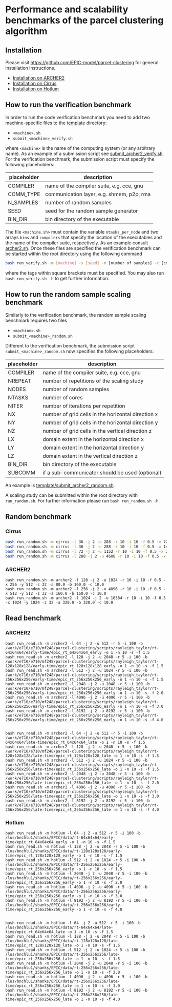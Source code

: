 # Performance and scalability benchmarks of the parcel clustering algorithm

## Installation
Please visit https://github.com/EPIC-model/parcel-clustering
for general installation instructions.
* [Installation on ARCHER2](ARCHER2.md)
* [Installation on Cirrus](Cirrus.md)
* [Installation on Hotlum](Hotlum.md)


## How to run the verification benchmark
In order to run the code verification benchmark you need to add two machine-specific files
to the [template](https://github.com/EPIC-model/parcel-clustering/tree/update-doc/template) directory:

* `<machine>.sh`
* `submit_<machine>_verify.sh`

where `<machine>` is the name of the computing system (or any arbitrary name). As an
example of a submission script see [submit_archer2_verify.sh](template/submit_archer2_verify.sh).
For the verification benchmark, the submission script must specify the following placeholders:

| placeholder | description                               |
| ----------- | ----------------------------------------- |
| COMPILER    | name of the compiler suite, e.g. cce, gnu |
| COMM_TYPE   | communication layer, e.g. shmem, p2p, rma |
| N_SAMPLES   | number of random samples                  |
| SEED        | seed for the random sample generator      |
| BIN_DIR     | bin directory of the executable           |

The file `<machine.sh>` must contain the variable `ntasks_per_node` and two arrays
`bins` and `compilers` that specify the location of the executables and the name of
the compiler suite, respectively.
As an example consult [archer2.sh](template/archer2.sh). Once these files are specified
the verification benchmark can be started within the root directory using the following command
```bash
bash run_verify.sh -m [machine] -s [seed] -n [number of samples] -c [communication layer]
```
where the tags within square brackets must be specified. You may also run `bash run_verify.sh -h` to get further information.


## How to run the random sample scaling benchmark
Similarly to the verification benchmark, the random sample scaling benchmark requires two files

* `<machine>.sh`
* `submit_<machine>_random.sh`

Different to the verification benchmark, the submission script `submit_<machine>_random.sh` now
specifies the following placeholders:

| placeholder | description                                        |
| ----------- | -------------------------------------------------- |
| COMPILER    | name of the compiler suite, e.g. cce, gnu          |
| NREPEAT     | number of repetitions of the scaling study         |
| NODES       | number of random samples                           |
| NTASKS      | number of cores                                    |
| NITER       | number of iterations per repetition                |
| NX          | number of grid cells in the horizontal direction x |
| NY          | number of grid cells in the horizontal direction y |
| NZ          | number of grid cells in the vertical direction z   |
| LX          | domain extent in the horizontal direction x        |
| LY          | domain extent in the horizontal direction y        |
| LZ          | domain extent in the vertical direction z          |
| BIN_DIR     | bin directory of the executable                    |
| SUBCOMM     | if a sub-communicator should be used (optional)    |

An example is [template/submit_archer2_random.sh](templatesubmit_archer2_random.sh).

A scaling study can be submitted within the root directory with
`run_random.sh`. For further information please run `bash run_random.sh -h`.



## Random benchmark
### Cirrus
```bash
bash run_random.sh -m cirrus -l 36 -j 2 -u 288 -r 10 -i 10 -f 0.5 -x 72 -y 144 -z 32 -a 22.5 -b 45.0 -c 10.0
bash run_random.sh -m cirrus -l 36 -j 2 -u 288 -r 10 -i 10 -f 0.5 -x 144 -y 288 -z 32 -a 45.0 -b 90.0 -c 10.0
bash run_random.sh -m cirrus -l 72 -j 2 -u 1152 -r 10 -i 10 -f 0.5 -x 288 -y 288 -z 32 -a 90.0 -b 90.0 -c 10.0
bash run_random.sh -m cirrus -l 288 -j 2 -u 4608 -r 10 -i 10 -f 0.5 -x 576 -y 576 -z 32 -a 180.0 -b 180.0 -c 10.0
```

### ARCHER2
```
bash run_random.sh -m archer2 -l 128 -j 2 -u 1024 -r 10 -i 10 -f 0.5 -x 256 -y 512 -z 32 -a 80.0 -b 160.0 -c 10.0
bash run_random.sh -m archer2 -l 256 -j 2 -u 4096 -r 10 -i 10 -f 0.5 -x 512 -y 512 -z 32 -a 160.0 -b 160.0 -c 10.0
bash run_random.sh -m archer2 -l 1024 -j 2 -u 16384 -r 10 -i 10 -f 0.5 -x 1024 -y 1024 -z 32 -a 320.0 -b 320.0 -c 10.0
```

## Read benchmark
### ARCHER2
```
bash run_read.sh -m archer2 -l 64 -j 2 -u 512 -r 5 -i 100 -b /work/e710/e710/mf248/parcel-clustering/scripts/rayleigh_taylor/rt-64x64x64/early-time/epic_rt_64x64x64_early -o 1 -n 10 -s -f 1.5
bash run_read.sh -m archer2 -l 128 -j 2 -u 2048 -r 5 -i 100 -b /work/e710/e710/mf248/parcel-clustering/scripts/rayleigh_taylor/rt-128x128x128/early-time/epic_rt_128x128x128_early -o 1 -n 10 -s -f 1.5
bash run_read.sh -m archer2 -l 512 -j 2 -u 1024 -r 5 -i 100 -b /work/e710/e710/mf248/parcel-clustering/scripts/rayleigh_taylor/rt-256x256x256/early-time/epic_rt_256x256x256_early -o 1 -n 10 -s -f 1.5
bash run_read.sh -m archer2 -l 2048 -j 2 -u 2048 -r 5 -i 100 -b /work/e710/e710/mf248/parcel-clustering/scripts/rayleigh_taylor/rt-256x256x256/early-time/epic_rt_256x256x256_early -o 1 -n 10 -s -f 2.0
bash run_read.sh -m archer2 -l 4096 -j 2 -u 4096 -r 5 -i 100 -b /work/e710/e710/mf248/parcel-clustering/scripts/rayleigh_taylor/rt-256x256x256/early-time/epic_rt_256x256x256_early -o 1 -n 10 -s -f 3.0
bash run_read.sh -m archer2 -l 8192 -j 2 -u 8192 -r 5 -i 100 -b /work/e710/e710/mf248/parcel-clustering/scripts/rayleigh_taylor/rt-256x256x256/early-time/epic_rt_256x256x256_early -o 1 -n 10 -s -f 4.0


bash run_read.sh -m archer2 -l 64 -j 2 -u 512 -r 5 -i 100 -b /work/e710/e710/mf248/parcel-clustering/scripts/rayleigh_taylor/rt-64x64x64/late-time/epic_rt_64x64x64_late -o 1 -n 10 -s -f 1.5
bash run_read.sh -m archer2 -l 128 -j 2 -u 2048 -r 5 -i 100 -b /work/e710/e710/mf248/parcel-clustering/scripts/rayleigh_taylor/rt-128x128x128/late-time/epic_rt_128x128x128_late -o 1 -n 10 -s -f 1.5
bash run_read.sh -m archer2 -l 512 -j 2 -u 1024 -r 5 -i 100 -b /work/e710/e710/mf248/parcel-clustering/scripts/rayleigh_taylor/rt-256x256x256/late-time/epic_rt_256x256x256_late -o 1 -n 10 -s -f 1.5
bash run_read.sh -m archer2 -l 2048 -j 2 -u 2048 -r 5 -i 100 -b /work/e710/e710/mf248/parcel-clustering/scripts/rayleigh_taylor/rt-256x256x256/late-time/epic_rt_256x256x256_late -o 1 -n 10 -s -f 2.0
bash run_read.sh -m archer2 -l 4096 -j 2 -u 4096 -r 5 -i 100 -b /work/e710/e710/mf248/parcel-clustering/scripts/rayleigh_taylor/rt-256x256x256/late-time/epic_rt_256x256x256_late -o 1 -n 10 -s -f 3.0
bash run_read.sh -m archer2 -l 8192 -j 2 -u 8192 -r 5 -i 100 -b /work/e710/e710/mf248/parcel-clustering/scripts/rayleigh_taylor/rt-256x256x256/late-time/epic_rt_256x256x256_late -o 1 -n 10 -s -f 4.0
```

### Hotlum
```
bash run_read.sh -m hotlum -l 64 -j 2 -u 512 -r 5 -i 100 -b /lus/bnchlu1/shanks/EPIC/data/rt-64x64x64/early-time/epic_rt_64x64x64_early -o 1 -n 10 -s -f 1.5
bash run_read.sh -m hotlum -l 128 -j 2 -u 2048 -r 5 -i 100 -b /lus/bnchlu1/shanks/EPIC/data/rt-128x128x128/early-time/epic_rt_128x128x128_early -o 1 -n 10 -s -f 1.5
bash run_read.sh -m hotlum -l 512 -j 2 -u 1024 -r 5 -i 100 -b /lus/bnchlu1/shanks/EPIC/data/rt-256x256x256/early-time/epic_rt_256x256x256_early -o 1 -n 10 -s -f 1.5
bash run_read.sh -m hotlum -l 2048 -j 2 -u 2048 -r 5 -i 100 -b /lus/bnchlu1/shanks/EPIC/data/rt-256x256x256/early-time/epic_rt_256x256x256_early -o 1 -n 10 -s -f 2.0
bash run_read.sh -m hotlum -l 4096 -j 2 -u 4096 -r 5 -i 100 -b /lus/bnchlu1/shanks/EPIC/data/rt-256x256x256/early-time/epic_rt_256x256x256_early -o 1 -n 10 -s -f 3.0
bash run_read.sh -m hotlum -l 8192 -j 2 -u 8192 -r 5 -i 100 -b /lus/bnchlu1/shanks/EPIC/data/rt-256x256x256/early-time/epic_rt_256x256x256_early -o 1 -n 10 -s -f 4.0


bash run_read.sh -m hotlum -l 64 -j 2 -u 512 -r 5 -i 100 -b /lus/bnchlu1/shanks/EPIC/data/rt-64x64x64/late-time/epic_rt_64x64x64_late -o 1 -n 10 -s -f 1.5
bash run_read.sh -m hotlum -l 128 -j 2 -u 2048 -r 5 -i 100 -b /lus/bnchlu1/shanks/EPIC/data/rt-128x128x128/late-time/epic_rt_128x128x128_late -o 1 -n 10 -s -f 1.5
bash run_read.sh -m hotlum -l 512 -j 2 -u 1024 -r 5 -i 100 -b /lus/bnchlu1/shanks/EPIC/data/rt-256x256x256/late-time/epic_rt_256x256x256_late -o 1 -n 10 -s -f 1.5
bash run_read.sh -m hotlum -l 2048 -j 2 -u 2048 -r 5 -i 100 -b /lus/bnchlu1/shanks/EPIC/data/rt-256x256x256/late-time/epic_rt_256x256x256_late -o 1 -n 10 -s -f 2.0
bash run_read.sh -m hotlum -l 4096 -j 2 -u 4096 -r 5 -i 100 -b /lus/bnchlu1/shanks/EPIC/data/rt-256x256x256/late-time/epic_rt_256x256x256_late -o 1 -n 10 -s -f 3.0
bash run_read.sh -m hotlum -l 8192 -j 2 -u 8192 -r 5 -i 100 -b /lus/bnchlu1/shanks/EPIC/data/rt-256x256x256/late-time/epic_rt_256x256x256_late -o 1 -n 10 -s -f 4.0
```
